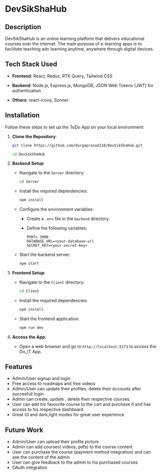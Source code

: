 # DevSikShaHub



## Description
DevSikShaHub is an online learning platform that delivers educational courses over the internet. The main purpose of e-learning apps is to facilitate teaching adn learning anytime, anywhere through digital devices.

<!-- demo -->

## Tech Stack Used

- **Frontend**: React, Redux, RTK Query, Tailwind CSS

- **Backend**: Node.js, Express.js, MongoDB, JSON Web Tokens (JWT) for authentication

- **Others**: react-icons, Sonner
## Installation

Follow these steps to set up the ToDo App on your local environment:

1. **Clone the Repository**:

   ```bash
   git clone https://github.com/durgaprasad118/DevSikShaHub.git

   cd DevSikShaHub
   ```

2. **Backend Setup**:

   - Navigate to the `Server` directory:

     ```bash
     cd Server
     ```

   - Install the required dependencies:

     ```bash
     npm install
     ```

   - Configure the environment variables:

     - Create a `.env` file in the `backend` directory.
     - Define the following variables:

       ```env
       PORT= 3000
       DATABASE_URL=<your-database-url
       SECRET_KEY=<your-secret-key>
       ```

   - Start the backend server:

     ```bash
     npm start
     ```

3. **Frontend Setup**:

   - Navigate to the `Client` directory:

     ```bash
     cd Client
     ```

   - Install the required dependencies:

     ```bash
     npm install
     ```

   - Start the frontend application:

     ```bash
     npm run dev
     ```

4. **Access the App**:

   - Open a web browser and go to `http://localhost:5173` to access the Do_IT App.
## Features
- Admin/User signup and login
- Free access to roadmaps and free videos
- Admin/User can update their profiles, delete their accounts after succesfull login
- Admin can create, update , delete their respective courses.
- User can add his favourite course to the cart and purchase it and has access to his respective dashboard
- Great UI and dark,light modes for great user experience


## Future Work
- Admin/User can upload their profile picture
- Admin can add courses( videos, pdfs) to the course content
- User can purchase the course (payment method integration) and can see the content of the admin
- User can give feedback to the admin to his purchased courses
- OAuth integration 
